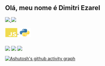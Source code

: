 ## Olá, meu nome é Dimitri Ezarel

 <div>
  <a href="https://github.com/dimitriezarel">
  <img height="180em" src="https://github-readme-stats.vercel.app/api?username=dimitriezarel&show_icons=true&theme=midnight-purple&include_all_commits=true&count_private=true"/>
  <img height="180em" src="https://github-readme-stats.vercel.app/api/top-langs/?username=dimitriezarel&layout=compact&langs_count=16&theme=midnight-purple"/>
</div>
<div style="display: inline_block"><br>
  <img align="center" alt="Rafa-Js" height="30" width="40" src="https://raw.githubusercontent.com/devicons/devicon/master/icons/javascript/javascript-plain.svg">
  <img align="center" alt="Rafa-Python" height="30" width="40" src="https://raw.githubusercontent.com/devicons/devicon/master/icons/python/python-original.svg">
</div>
 
##
 
 <div>
  <a href="https://instagram.com/dual.khaos" target="_blank"><img src="https://img.shields.io/badge/-Instagram-%23E4405F?style=for-the-badge&logo=instagram&logoColor=white" target="_blank"></a> 
  <a href = "mailto:mariaeldafontenele@gmail.com"><img src="https://img.shields.io/badge/-Gmail-%23333?style=for-the-badge&logo=gmail&logoColor=white" target="_blank"></a>
  <a href="https://www.linkedin.com/in/maria-elda-f-973298215" target="_blank"><img src="https://img.shields.io/badge/-LinkedIn-%230077B5?style=for-the-badge&logo=linkedin&logoColor=white" target="_blank"></a> 
 </div>

 
 [![Ashutosh's github activity graph](https://activity-graph.herokuapp.com/graph?username=dimitriezarel&bg_color=000000&color=ffffff&line=7d1daa&point=baa3cc&area=true&hide_border=true)](https://github.com/ashutosh00710/github-readme-activity-graph)
